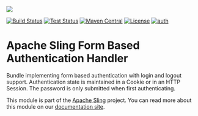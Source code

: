 [<img src="http://sling.apache.org/res/logos/sling.png"/>](http://sling.apache.org)

 [![Build Status](https://builds.apache.org/buildStatus/icon?job=sling-org-apache-sling-auth-form-1.8)](https://builds.apache.org/view/S-Z/view/Sling/job/sling-org-apache-sling-auth-form-1.8) [![Test Status](https://img.shields.io/jenkins/t/https/builds.apache.org/view/S-Z/view/Sling/job/sling-org-apache-sling-auth-form-1.8.svg)](https://builds.apache.org/view/S-Z/view/Sling/job/sling-org-apache-sling-auth-form-1.8/test_results_analyzer/) [![Maven Central](https://maven-badges.herokuapp.com/maven-central/org.apache.sling/org.apache.sling.auth.form/badge.svg)](http://search.maven.org/#search%7Cga%7C1%7Cg%3A%22org.apache.sling%22%20a%3A%22org.apache.sling.auth.form%22) [![License](https://img.shields.io/badge/License-Apache%202.0-blue.svg)](https://www.apache.org/licenses/LICENSE-2.0) [![auth](https://sling.apache.org/badges/group-auth.svg)](https://github.com/apache/sling-aggregator/blob/master/docs/groups/auth.md)

# Apache Sling Form Based Authentication Handler

Bundle implementing form based authentication with login and logout support.
Authentication state is maintained in a Cookie or in an HTTP Session. The
password is only submitted when first authenticating.

This module is part of the [Apache Sling](https://sling.apache.org) project. You can read more about this module on our [documentation site](http://sling.apache.org/documentation/the-sling-engine/authentication/authentication-authenticationhandler/form-based-authenticationhandler.html).

